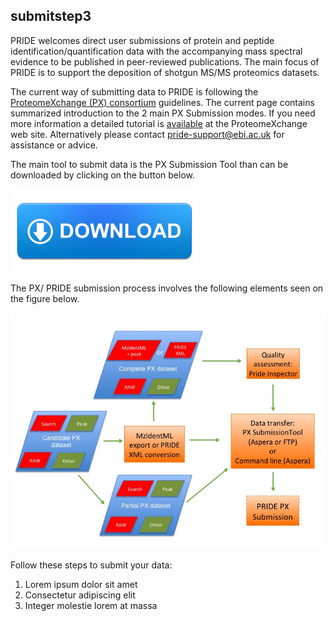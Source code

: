 
## submitstep3

PRIDE welcomes direct user submissions of protein and peptide identification/quantification data with the accompanying mass spectral evidence to be published in peer-reviewed publications. The main focus of PRIDE is to support the deposition of shotgun MS/MS proteomics datasets.

The current way of submitting data to PRIDE is following the [ProteomeXchange (PX) consortium](http://www.proteomexchange.org/) guidelines. The current page contains summarized introduction to the 2 main PX Submission modes. If you need more information a detailed tutorial is [available](http://www.proteomexchange.org/sites/proteomexchange.org/files/documents/px_submission_tutorial2.pdf) at the ProteomeXchange web site. Alternatively please contact pride-support@ebi.ac.uk for assistance or advice.

The main tool to submit data is the PX Submission Tool than can be downloaded by clicking on the button below.


![Minion](/static/markdown/submitDataPage/image/download.png)


The PX/ PRIDE submission process involves the following elements seen on the figure below.

![Minion](/static/markdown/submitDataPage/image/Slide1.jpg)

Follow these steps to submit your data:

1. Lorem ipsum dolor sit amet
2. Consectetur adipiscing elit
3. Integer molestie lorem at massa
